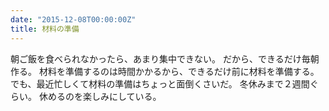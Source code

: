 ```yaml
---
date: "2015-12-08T00:00:00Z"
title: 材料の準備
---
```


朝ご飯を食べられなかったら、あまり集中できない。
だから、できるだけ毎朝作る。
材料を準備するのは時間かかるから、できるだけ前に材料を準備する。
でも、最近忙しくて材料の準備はちょっと面倒くさいだ。
冬休みまで２週間ぐらい。
休めるのを楽しみにしている。
